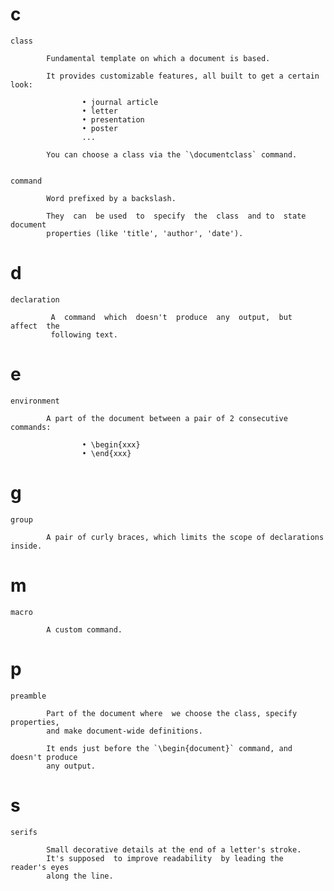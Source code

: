 # c

    class

            Fundamental template on which a document is based.

            It provides customizable features, all built to get a certain look:

                    • journal article
                    • letter
                    • presentation
                    • poster
                    ...

            You can choose a class via the `\documentclass` command.


    command

            Word prefixed by a backslash.

            They  can  be used  to  specify  the  class  and to  state  document
            properties (like 'title', 'author', 'date').

# d

    declaration

             A  command  which  doesn't  produce  any  output,  but  affect  the
             following text.

# e

    environment

            A part of the document between a pair of 2 consecutive commands:

                    • \begin{xxx}
                    • \end{xxx}

# g

    group

            A pair of curly braces, which limits the scope of declarations inside.

# m

    macro

            A custom command.

# p

    preamble

            Part of the document where  we choose the class, specify properties,
            and make document-wide definitions.

            It ends just before the `\begin{document}` command, and doesn't produce
            any output.

# s

    serifs

            Small decorative details at the end of a letter's stroke.
            It's supposed  to improve readability  by leading the  reader's eyes
            along the line.

